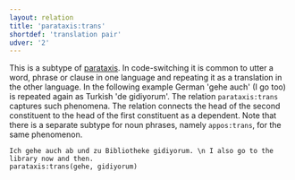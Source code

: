 ```yaml
---
layout: relation
title: 'parataxis:trans'
shortdef: 'translation pair'
udver: '2'
---
```


This is a subtype of  [parataxis](). 
In code-switching it is common to utter a word, phrase or clause in one language and repeating it as a translation in the other language. 
In the following example German 'gehe auch' (I go too) is repeated again as Turkish 'de gidiyorum'. The relation `parataxis:trans` captures
such phenomena. The relation connects the head of the second constituent to the head of the first constituent as a dependent.
Note that there is a separate subtype for noun phrases, namely `appos:trans`, for the same phenomenon.


~~~ sdparse
Ich gehe auch ab und zu Bibliotheke gidiyorum. \n I also go to the library now and then.
parataxis:trans(gehe, gidiyorum)
~~~


<!-- Interlanguage links updated So kvě 14 19:04:13 CEST 2022 -->
